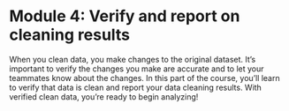 # Module 4: Verify and report on cleaning results

When you clean data, you make changes to the original dataset. It’s important to verify the changes you make are accurate and to let your teammates know about the changes. In this part of the course, you’ll learn to verify that data is clean and report your data cleaning results. With verified clean data, you’re ready to begin analyzing!
